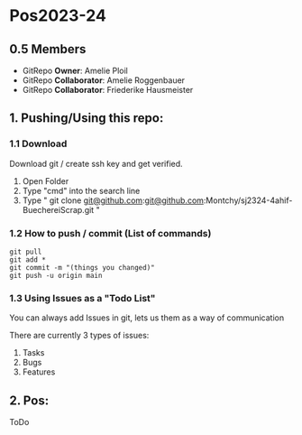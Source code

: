 # Pos2023-24
## 0.5 Members

+ GitRepo **Owner**: Amelie Ploil
+ GitRepo **Collaborator**: Amelie Roggenbauer
+ GitRepo **Collaborator**: Friederike Hausmeister

## 1. Pushing/Using this repo:
### 1.1 Download
Download git / create ssh key and get verified.
1. Open Folder 
2. Type "cmd" into the search line
3. Type " git clone git@github.com:git@github.com:Montchy/sj2324-4ahif-BuechereiScrap.git "
### 1.2 How to push / commit (List of commands)
```
git pull
git add *
git commit -m "(things you changed)"
git push -u origin main
```
### 1.3 Using Issues as a "Todo List"
You can always add Issues in git, lets us them as a way of communication

There are currently 3 types of issues:

1. Tasks
2. Bugs
3. Features


## 2. Pos:

ToDo

